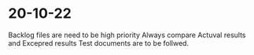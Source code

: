 # 20-10-22
Backlog files are need to be high priority
Always compare Actuval results and Excepred results
Test documents are to be follwed.
